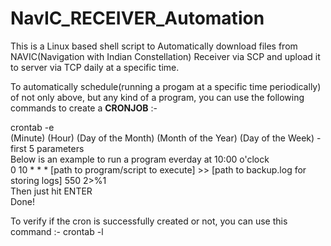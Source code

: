 # NavIC_RECEIVER_Automation

This is a Linux based shell script to Automatically download files from NAVIC(Navigation with Indian Constellation) Receiver via SCP and upload it to server via TCP daily at a specific time.

To automatically schedule(running a progam at a specific time periodically) of not only above, but any kind of a program, you can use the following commands to create a <b>CRONJOB</b> :-  

crontab -e  
(Minute) (Hour) (Day of the Month) (Month of the Year) (Day of the Week) - first 5 parameters   
Below is an example to run a program everday at 10:00 o'clock  
0 10 * * * [path to program/script to execute] >> [path to backup.log for storing logs] 550 2>%1  
Then just hit ENTER  
Done!  
 
 To verify if the cron is successfully created or not, you can use this command :-
 crontab -l
